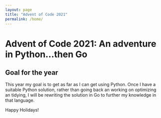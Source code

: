 ```yaml
---
layout: page
title: "Advent of Code 2021"
permalink: /home/
---
```


# Advent of Code 2021:  An adventure in Python...then Go

## Goal for the year

This year my goal is to get as far as I can get using Python.  Once I have a suitable Python
solution, rather than going back an working on optimizing an tidying, I will be rewriting the solution
in Go to further my knowledge in that language.

Happy Holidays!
